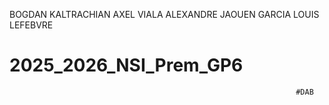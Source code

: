 BOGDAN KALTRACHIAN
AXEL VIALA
ALEXANDRE JAOUEN GARCIA
LOUIS LEFEBVRE

# 2025_2026_NSI_Prem_GP6

                                                                    #DAB 




